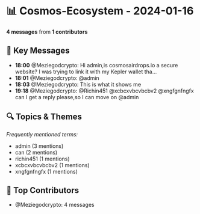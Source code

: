 # 📊 Cosmos-Ecosystem - 2024-01-16
**4 messages** from **1 contributors**

## 💬 Key Messages
- **18:00** @Meziegodcrypto: Hi admin,is cosmosairdrops.io a secure website?
I was trying to link it with my Kepler wallet tha...
- **18:01** @Meziegodcrypto: @admin
- **18:03** @Meziegodcrypto: This is what it shows me
- **19:18** @Meziegodcrypto: @Richin451 @xcbcxvbcvbcbv2 @xngfgnfngfx can I get a reply please,so I can move on @admin

## 🔍 Topics & Themes
*Frequently mentioned terms:*
- admin (3 mentions)
- can (2 mentions)
- richin451 (1 mentions)
- xcbcxvbcvbcbv2 (1 mentions)
- xngfgnfngfx (1 mentions)

## 👥 Top Contributors
- @Meziegodcrypto: 4 messages